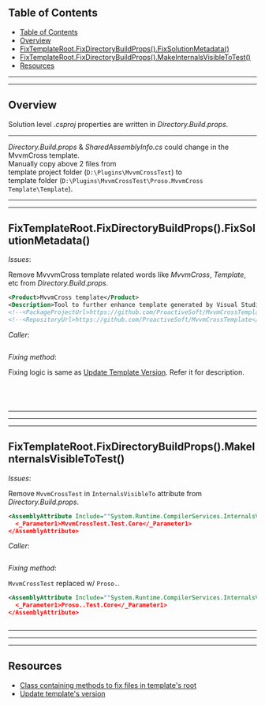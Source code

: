 ## Table of Contents
- [Table of Contents](#table-of-contents)
- [Overview](#overview)
- [FixTemplateRoot.FixDirectoryBuildProps().FixSolutionMetadata()](#fixtemplaterootfixdirectorybuildpropsfixsolutionmetadata)
- [FixTemplateRoot.FixDirectoryBuildProps().MakeInternalsVisibleToTest()](#fixtemplaterootfixdirectorybuildpropsmakeinternalsvisibletotest)
- [Resources](#resources)


___
___


## Overview

Solution level *.csproj* properties are written in *Directory.Build.props*.


___


*Directory.Build.props* & *SharedAssemblyInfo.cs* could change in the MvvmCross template.  
Manually copy above 2 files from  
template project folder (`D:\Plugins\MvvmCrossTest`) to  
template folder (`D:\Plugins\MvvmCrossTest\Proso.MvvmCross Template\Template`).

___
___

## FixTemplateRoot.FixDirectoryBuildProps().FixSolutionMetadata()

*Issues*:

Remove MvvvmCross template related words like *MvvmCross*, *Template*, etc from *Directory.Build.props*.

```xml
<Product>MvvmCross template</Product>
<Description>Tool to further enhance template generated by Visual Studio.</Description>
<!--<PackageProjectUrl>https://github.com/ProactiveSoft/MvvmCrossTemplate</PackageProjectUrl>-->
<!--<RepositoryUrl>https://github.com/ProactiveSoft/MvvmCrossTemplate</RepositoryUrl>-->
```

*Caller*:

```cs --region "Fix Root" --source-file .\..\..\..\MvvmCross.Template\Program.cs --project .\..\..\..\MvvmCross.Template\MvvmCross.Template.csproj
```

*Fixing method*:

Fixing logic is same as [Update Template Version][2]. Refer it for description.

```cs --region "Fix Solution's Metadata" --source-file .\..\..\..\MvvmCross.Template\FixTemplateRoot.cs --project .\..\..\..\MvvmCross.Template\MvvmCross.Template.csproj
```
```cs --region "Update Element Text" --source-file .\..\..\..\MvvmCross.Template\FixTemplateRoot.cs --project .\..\..\..\MvvmCross.Template\MvvmCross.Template.csproj
```
```cs --region "Get Element Opening Tag" --source-file .\..\..\..\MvvmCross.Template\FixTemplateRoot.cs --project .\..\..\..\MvvmCross.Template\MvvmCross.Template.csproj
```
```cs --region "Get Element Text" --source-file .\..\..\..\MvvmCross.Template\FixTemplateRoot.cs --project .\..\..\..\MvvmCross.Template\MvvmCross.Template.csproj
```



___
___
___



## FixTemplateRoot.FixDirectoryBuildProps().MakeInternalsVisibleToTest()

*Issues*:

Remove `MvvmCrossTest` in `InternalsVisibleTo` attribute from *Directory.Build.props*.

```xml
<AssemblyAttribute Include=""System.Runtime.CompilerServices.InternalsVisibleTo"">
  <_Parameter1>MvvmCrossTest.Test.Core</_Parameter1>
</AssemblyAttribute>
```

*Caller*:

```cs --region "Fix Root" --source-file .\..\..\..\MvvmCross.Template\Program.cs --project .\..\..\..\MvvmCross.Template\MvvmCross.Template.csproj
```

*Fixing method*:

`MvvmCrossTest` replaced w/ `Proso.`.

```xml
<AssemblyAttribute Include=""System.Runtime.CompilerServices.InternalsVisibleTo"">
  <_Parameter1>Proso..Test.Core</_Parameter1>
</AssemblyAttribute>
```

```cs --region "Make Internals Visible To Test" --source-file .\..\..\..\MvvmCross.Template\FixTemplateRoot.cs --project .\..\..\..\MvvmCross.Template\MvvmCross.Template.csproj
```



___
___
___



## Resources

* [Class containing methods to fix files in template's root][1]
* [Update template's version][2]













[1]: https://dev.azure.com/prosocode/VS/_git/MvxTemplate?path=%2FMvvmCross.Template%2FFixTemplateRoot.cs&version=GBdev "Class containing methods to fix files in template's root - Azure DevOps"
[2]: ./2.%20Update%20Version.md##issue-2-update-template-version "Update template's version"